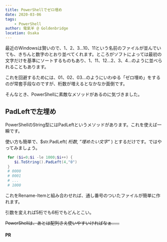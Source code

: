 ```yaml
---
title: PowerShellでゼロ埋め
date: 2020-03-06
tags: 
    - PowerShell
author: 電氣羊 @ Goldenbridge
location: Osaka
---
```


最近のWindowsは賢いので、1、2、3…10、11という名前のファイルが並んでいても、きちんと数字のとおり並べてくれます。ところがソフトによっては最初の文字だけを基準にソートするものもあり、1、11、12...2、3、4...のように並べられることもあります。

これを回避するためには、01、02、03…のようにいわゆる「ゼロ埋め」をするのが常套手段なのですが、桁数が増えるとなかなか面倒です。

そんなとき、PowerShellに素敵なメソッドがあるのに気づきました。

## PadLeftで左埋め

PowerShellのString型にはPadLeftというメソッドがあります。これを使えば一瞬です。

使い方も簡単で、$str.PadLeft( *桁数*, *”埋めたい文字”* ) とするだけです。ではやってみましょう。

```powershell
 for ($i=0;$i -le 1000;$i++) {
 	$i.ToString().PadLeft(4,"0")
 }
 # 0000
 # 0001
 # ...
 # 1000
```



これをRename-Itemと組み合わせれば、通し番号のついたファイルが簡単に作れます。

引数を変えれば5桁でも6桁でもどんとこい。

~~PowerShellは、あとは配列さえ使いやすいければなぁ……~~

#### PR
<ad-set :ad="'ps'" />

<link-to></link-to>